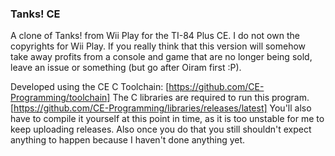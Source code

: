 ### Tanks! CE

A clone of Tanks! from Wii Play for the TI-84 Plus CE.
I do not own the copyrights for Wii Play.
If you really think that this version will somehow take away profits from a console and game that are no longer being sold, leave an issue or something (but go after Oiram first :P).

Developed using the CE C Toolchain: [https://github.com/CE-Programming/toolchain]
The C libraries are required to run this program. [https://github.com/CE-Programming/libraries/releases/latest]
You'll also have to compile it yourself at this point in time, as it is too unstable for me to keep uploading releases.
Also once you do that you still shouldn't expect anything to happen because I haven't done anything yet.
